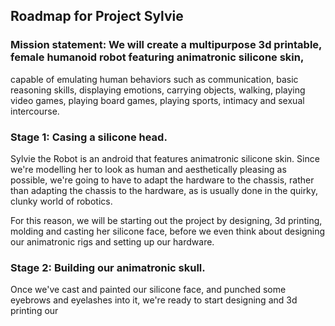 ## Roadmap for Project Sylvie

### Mission statement: We will create a multipurpose 3d printable, female humanoid robot featuring animatronic silicone skin, 
capable of emulating human behaviors such as communication, basic reasoning skills, displaying emotions, carrying objects, walking, playing video games, 
playing board games, playing sports, intimacy and sexual intercourse.

### Stage 1: Casing a silicone head.

Sylvie the Robot is an android that features animatronic silicone skin. Since we're modelling her to look as 
human and aesthetically pleasing as possible, we're going to have to adapt the hardware to the chassis, rather than adapting
the chassis to the hardware, as is usually done in the quirky, clunky world of robotics.

For this reason, we will be starting out the project by designing, 3d printing, molding and casting her silicone face, 
before we even think about designing our animatronic rigs and setting up our hardware.

### Stage 2: Building our animatronic skull.

Once we've cast and painted our silicone face, and punched some eyebrows and eyelashes into it, we're ready to start designing
and 3d printing our 
